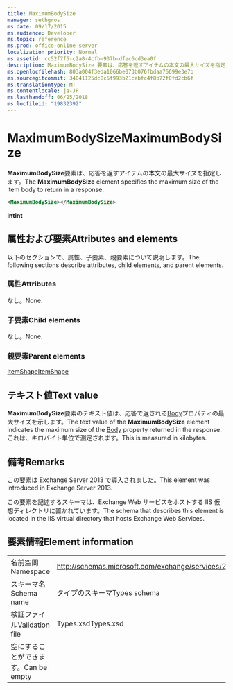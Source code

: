 ```yaml
---
title: MaximumBodySize
manager: sethgros
ms.date: 09/17/2015
ms.audience: Developer
ms.topic: reference
ms.prod: office-online-server
localization_priority: Normal
ms.assetid: cc52f7f5-c2a8-4cfb-937b-dfec6cd3ea0f
description: MaximumBodySize 要素は、応答を返すアイテムの本文の最大サイズを指定します。
ms.openlocfilehash: 803a004f3eda1066be073b076fbdaa76699e3e7b
ms.sourcegitcommit: 34041125dc8c5f993b21cebfc4f8b72f0fd2cb6f
ms.translationtype: MT
ms.contentlocale: ja-JP
ms.lasthandoff: 06/25/2018
ms.locfileid: "19832392"
---
```

# <a name="maximumbodysize"></a><span data-ttu-id="8e060-103">MaximumBodySize</span><span class="sxs-lookup"><span data-stu-id="8e060-103">MaximumBodySize</span></span>

<span data-ttu-id="8e060-104">**MaximumBodySize**要素は、応答を返すアイテムの本文の最大サイズを指定します。</span><span class="sxs-lookup"><span data-stu-id="8e060-104">The **MaximumBodySize** element specifies the maximum size of the item body to return in a response.</span></span> 
  
```XML
<MaximumBodySize></MaximumBodySize>
```

 <span data-ttu-id="8e060-105">**int**</span><span class="sxs-lookup"><span data-stu-id="8e060-105">**int**</span></span>
## <a name="attributes-and-elements"></a><span data-ttu-id="8e060-106">属性および要素</span><span class="sxs-lookup"><span data-stu-id="8e060-106">Attributes and elements</span></span>

<span data-ttu-id="8e060-107">以下のセクションで、属性、子要素、親要素について説明します。</span><span class="sxs-lookup"><span data-stu-id="8e060-107">The following sections describe attributes, child elements, and parent elements.</span></span>
  
### <a name="attributes"></a><span data-ttu-id="8e060-108">属性</span><span class="sxs-lookup"><span data-stu-id="8e060-108">Attributes</span></span>

<span data-ttu-id="8e060-109">なし。</span><span class="sxs-lookup"><span data-stu-id="8e060-109">None.</span></span>
  
### <a name="child-elements"></a><span data-ttu-id="8e060-110">子要素</span><span class="sxs-lookup"><span data-stu-id="8e060-110">Child elements</span></span>

<span data-ttu-id="8e060-111">なし。</span><span class="sxs-lookup"><span data-stu-id="8e060-111">None.</span></span>
  
### <a name="parent-elements"></a><span data-ttu-id="8e060-112">親要素</span><span class="sxs-lookup"><span data-stu-id="8e060-112">Parent elements</span></span>

[<span data-ttu-id="8e060-113">ItemShape</span><span class="sxs-lookup"><span data-stu-id="8e060-113">ItemShape</span></span>](itemshape.md)
  
## <a name="text-value"></a><span data-ttu-id="8e060-114">テキスト値</span><span class="sxs-lookup"><span data-stu-id="8e060-114">Text value</span></span>

<span data-ttu-id="8e060-115">**MaximumBodySize**要素のテキスト値は、応答で返される[Body](body.md)プロパティの最大サイズを示します。</span><span class="sxs-lookup"><span data-stu-id="8e060-115">The text value of the **MaximumBodySize** element indicates the maximum size of the [Body](body.md) property returned in the response.</span></span> <span data-ttu-id="8e060-116">これは、キロバイト単位で測定されます。</span><span class="sxs-lookup"><span data-stu-id="8e060-116">This is measured in kilobytes.</span></span> 
  
## <a name="remarks"></a><span data-ttu-id="8e060-117">備考</span><span class="sxs-lookup"><span data-stu-id="8e060-117">Remarks</span></span>

<span data-ttu-id="8e060-118">この要素は Exchange Server 2013 で導入されました。</span><span class="sxs-lookup"><span data-stu-id="8e060-118">This element was introduced in Exchange Server 2013.</span></span>
  
<span data-ttu-id="8e060-119">この要素を記述するスキーマは、Exchange Web サービスをホストする IIS 仮想ディレクトリに置かれています。</span><span class="sxs-lookup"><span data-stu-id="8e060-119">The schema that describes this element is located in the IIS virtual directory that hosts Exchange Web Services.</span></span>
  
## <a name="element-information"></a><span data-ttu-id="8e060-120">要素情報</span><span class="sxs-lookup"><span data-stu-id="8e060-120">Element information</span></span>

|||
|:-----|:-----|
|<span data-ttu-id="8e060-121">名前空間</span><span class="sxs-lookup"><span data-stu-id="8e060-121">Namespace</span></span>  <br/> |http://schemas.microsoft.com/exchange/services/2006/types  <br/> |
|<span data-ttu-id="8e060-122">スキーマ名</span><span class="sxs-lookup"><span data-stu-id="8e060-122">Schema name</span></span>  <br/> |<span data-ttu-id="8e060-123">タイプのスキーマ</span><span class="sxs-lookup"><span data-stu-id="8e060-123">Types schema</span></span>  <br/> |
|<span data-ttu-id="8e060-124">検証ファイル</span><span class="sxs-lookup"><span data-stu-id="8e060-124">Validation file</span></span>  <br/> |<span data-ttu-id="8e060-125">Types.xsd</span><span class="sxs-lookup"><span data-stu-id="8e060-125">Types.xsd</span></span>  <br/> |
|<span data-ttu-id="8e060-126">空にすることができます。</span><span class="sxs-lookup"><span data-stu-id="8e060-126">Can be empty</span></span>  <br/> ||
   


